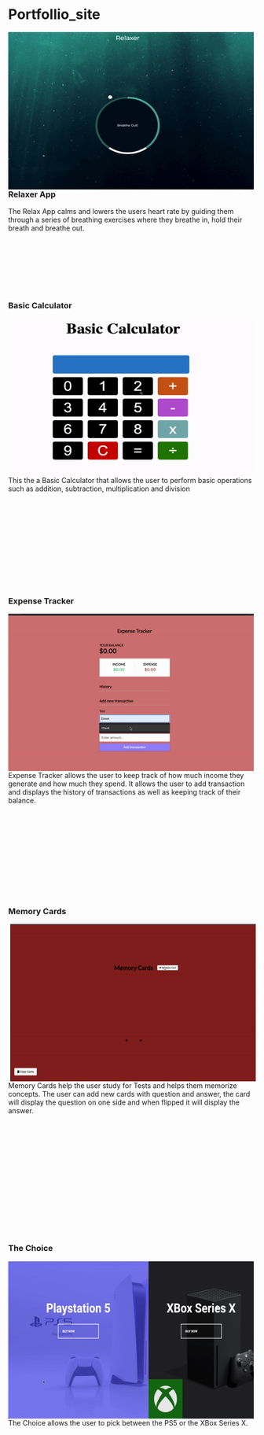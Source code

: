 # Portfollio_site



<p><img align="left" alt="gif" src="https://github.com/Anwar720/Portfolio/blob/main/media/portfolio/images/ezgif.com-gif-maker.gif" width="500" height="320"/></p>




## <h3>Relaxer App</h3>
 The Relax App calms and lowers the users heart rate by guiding them through a series of breathing exercises where they breathe in, hold their breath and breathe out.


 
 <br />
<br />
<br /> 
 <br />
<br />
<br /> 
 <h3>Basic Calculator</h3>
<p><img align="right" alt="gif" src="https://github.com/Anwar720/Portfolio/blob/main/media/portfolio/images/calculator.gif" width="500" height="320"/></p>


<br />
<br />
<br /> 
<br />
<br />
 This the a Basic Calculator that allows the user to perform basic operations such as addition, subtraction, multiplication and division
<br />
 <br />
<br />
<br /> 
<br />
<br />
<br /> <br />
<br />
<br /> 
<br />
<br />
 <h3 height="20">Expense Tracker</h3>
<p><img align="left" alt="gif" src="https://github.com/Anwar720/Portfolio/blob/main/media/portfolio/images/expensetracker.gif" width="500" height="320"/></p>
<br />
<br />
<br /> 
<br /><br />
<br />
<br /> 
<br />
 
Expense Tracker allows the user to keep track of how much income they generate and how much they spend. It allows the user to add transaction and displays the history of transactions as well as keeping track of their balance.
<br />



 <br />
<br />
<br /> 
 <br />
<br />
<br /> 
<br />
<br />
<br /> 
<br />
<h3>Memory Cards</h3>
<p><img align="right" alt="gif" src="https://github.com/Anwar720/Portfolio/blob/main/media/portfolio/images/memorycard.gif" width="500" height="320"/></p>


<br />
Memory Cards help the user study for Tests and helps them memorize concepts. The user can add new cards with question and answer, the card will display the question on one side and when flipped it will display the answer.






<br />
<br />
<br /> 
<br />
<br />

 <br />
<br />
<br /> 

 <br />
<br />
<br /> 
<br />
<br />
<br /> 
<br />

 <h3>The Choice</h3>
<p><img align="left" alt="gif" src="https://github.com/Anwar720/Portfolio/blob/main/media/portfolio/images/choice.gif" width="500" height="320"/></p>


<br />
The Choice allows the user to pick between the PS5 or the XBox Series X.
<br />

